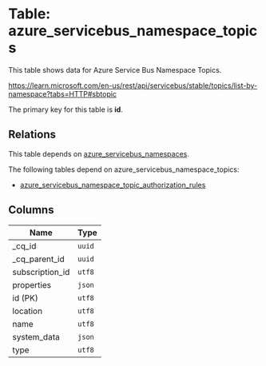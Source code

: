 # Table: azure_servicebus_namespace_topics

This table shows data for Azure Service Bus Namespace Topics.

https://learn.microsoft.com/en-us/rest/api/servicebus/stable/topics/list-by-namespace?tabs=HTTP#sbtopic

The primary key for this table is **id**.

## Relations

This table depends on [azure_servicebus_namespaces](azure_servicebus_namespaces.md).

The following tables depend on azure_servicebus_namespace_topics:
  - [azure_servicebus_namespace_topic_authorization_rules](azure_servicebus_namespace_topic_authorization_rules.md)

## Columns

| Name          | Type          |
| ------------- | ------------- |
|_cq_id|`uuid`|
|_cq_parent_id|`uuid`|
|subscription_id|`utf8`|
|properties|`json`|
|id (PK)|`utf8`|
|location|`utf8`|
|name|`utf8`|
|system_data|`json`|
|type|`utf8`|